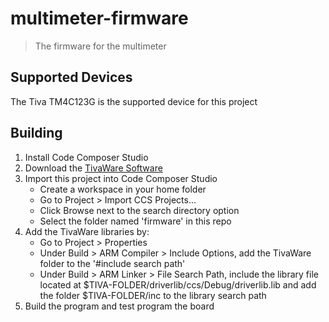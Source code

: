 # multimeter-firmware

> The firmware for the multimeter

## Supported Devices

The Tiva TM4C123G is the supported device for this project

## Building

1. Install Code Composer Studio
2. Download the [TivaWare Software](https://focus-webapps.ti.com/licreg/docs/swlicexportcontrol.tsp?form_type=2&prod_no=SW-TM4C-2.1.4.178.exe&ref_url=http://software-dl.ti.com/tiva-c/SW-TM4C/latest/&form_id=154910)
3. Import this project into Code Composer Studio
    - Create a workspace in your home folder
    - Go to Project > Import CCS Projects...
    - Click Browse next to the search directory option
    - Select the folder named 'firmware' in this repo
4. Add the TivaWare libraries by:
    - Go to Project > Properties
    - Under Build > ARM Compiler > Include Options, add the TivaWare folder to the '#include search path'
    - Under Build > ARM Linker > File Search Path, include the library file located at $TIVA-FOLDER/driverlib/ccs/Debug/driverlib.lib and add the folder $TIVA-FOLDER/inc to the library search path
5. Build the program and test program the board


